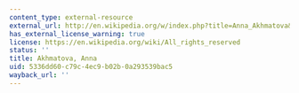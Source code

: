 ```yaml
---
content_type: external-resource
external_url: http://en.wikipedia.org/w/index.php?title=Anna_Akhmatova&oldid=64264377
has_external_license_warning: true
license: https://en.wikipedia.org/wiki/All_rights_reserved
status: ''
title: Akhmatova, Anna
uid: 5336dd60-c79c-4ec9-b02b-0a293539bac5
wayback_url: ''
---
```

